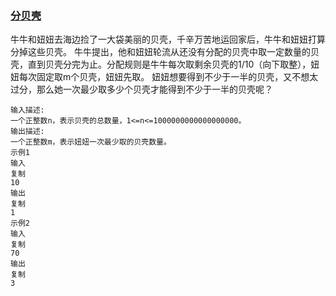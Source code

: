 ### [分贝壳](<https://www.nowcoder.com/practice/9b59014cc1544aeeb4082f5f37ecfaea?tpId=122&&tqId=33725&rp=1&ru=/ta/exam-wangyi&qru=/ta/exam-wangyi/question-ranking>)

牛牛和妞妞去海边捡了一大袋美丽的贝壳，千辛万苦地运回家后，牛牛和妞妞打算分掉这些贝壳。
牛牛提出，他和妞妞轮流从还没有分配的贝壳中取一定数量的贝壳，直到贝壳分完为止。分配规则是牛牛每次取剩余贝壳的1/10（向下取整），妞妞每次固定取m个贝壳，妞妞先取。
妞妞想要得到不少于一半的贝壳，又不想太过分，那么她一次最少取多少个贝壳才能得到不少于一半的贝壳呢？

```
输入描述:
一个正整数n，表示贝壳的总数量，1<=n<=1000000000000000000。
输出描述:
一个正整数m，表示妞妞一次最少取的贝壳数量。
示例1
输入
复制
10
输出
复制
1
示例2
输入
复制
70
输出
复制
3
```
